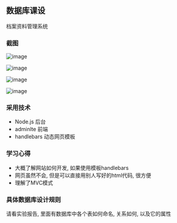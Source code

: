 ## 数据库课设

档案资料管理系统

### 截图

![image](https://github.com/dejianwei/filemanage/raw/master/screenshot/login.png)

![image](https://github.com/dejianwei/filemanage/raw/master/screenshot/home.png)

![image](https://github.com/dejianwei/filemanage/raw/master/screenshot/guidang.png)

![image](https://github.com/dejianwei/filemanage/raw/master/screenshot/yonghu.png)

### 采用技术
- Node.js 后台
- adminlte 前端
- handlebars 动态网页模板

### 学习心得
- 大概了解网站如何开发, 如果使用模板handlebars
- 网页虽然不会, 但是可以直接用别人写好的html代码, 很方便
- 理解了MVC模式

### 具体数据库设计规则

请看实验报告, 里面有数据库中各个表如何命名, 关系如何, 以及它的属性